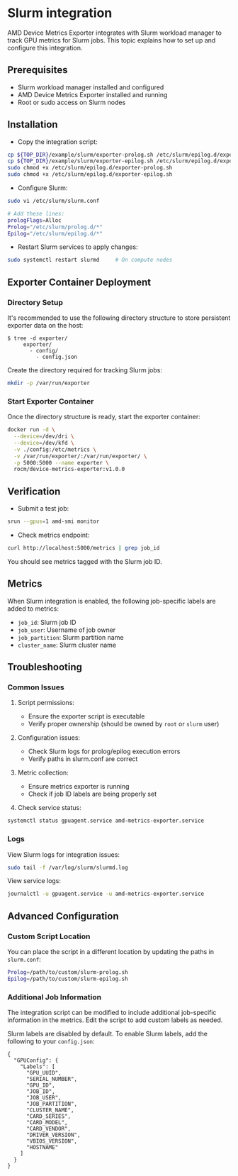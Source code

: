 # Slurm integration

AMD Device Metrics Exporter integrates with Slurm workload manager to track GPU metrics for Slurm jobs. This topic explains how to set up and configure this integration.

## Prerequisites

- Slurm workload manager installed and configured
- AMD Device Metrics Exporter installed and running
- Root or sudo access on Slurm nodes

## Installation

- Copy the integration script:

```bash
cp ${TOP_DIR}/example/slurm/exporter-prolog.sh /etc/slurm/epilog.d/exporter-prolog.sh
cp ${TOP_DIR}/example/slurm/exporter-epilog.sh /etc/slurm/epilog.d/exporter-epilog.sh
sudo chmod +x /etc/slurm/epilog.d/exporter-prolog.sh
sudo chmod +x /etc/slurm/epilog.d/exporter-epilog.sh
```

- Configure Slurm:

```bash
sudo vi /etc/slurm/slurm.conf

# Add these lines:
prologFlags=Alloc
Prolog="/etc/slurm/prolog.d/*"
Epilog="/etc/slurm/epilog.d/*"
```

- Restart Slurm services to apply changes:

```bash
sudo systemctl restart slurmd     # On compute nodes
```

## Exporter Container Deployment

### Directory Setup

It's recommended to use the following directory structure to store persistent exporter data on the host:

```
$ tree -d exporter/
     exporter/
       - config/
         - config.json
```

Create the directory required for tracking Slurm jobs:

```bash
mkdir -p /var/run/exporter
```

### Start Exporter Container

Once the directory structure is ready, start the exporter container:

```bash
docker run -d \
  --device=/dev/dri \
  --device=/dev/kfd \
  -v ./config:/etc/metrics \
  -v /var/run/exporter/:/var/run/exporter/ \
  -p 5000:5000 --name exporter \
  rocm/device-metrics-exporter:v1.0.0
```

## Verification

- Submit a test job:

```bash
srun --gpus=1 amd-smi monitor
```

- Check metrics endpoint:

```bash
curl http://localhost:5000/metrics | grep job_id
```

You should see metrics tagged with the Slurm job ID.

## Metrics

When Slurm integration is enabled, the following job-specific labels are added to metrics:

- `job_id`: Slurm job ID
- `job_user`: Username of job owner
- `job_partition`: Slurm partition name
- `cluster_name`: Slurm cluster name

## Troubleshooting

### Common Issues

1. Script permissions:
   - Ensure the exporter script is executable
   - Verify proper ownership (should be owned by `root` or `slurm` user)

2. Configuration issues:
   - Check Slurm logs for prolog/epilog execution errors
   - Verify paths in slurm.conf are correct

3. Metric collection:
   - Ensure metrics exporter is running
   - Check if job ID labels are being properly set

4. Check service status:

```bash
systemctl status gpuagent.service amd-metrics-exporter.service
```

### Logs

View Slurm logs for integration issues:

```bash
sudo tail -f /var/log/slurm/slurmd.log
```

View service logs:

```bash
journalctl -u gpuagent.service -u amd-metrics-exporter.service
```

## Advanced Configuration

### Custom Script Location

You can place the script in a different location by updating the paths in `slurm.conf`:

```bash
Prolog=/path/to/custom/slurm-prolog.sh
Epilog=/path/to/custom/slurm-epilog.sh
```

### Additional Job Information

The integration script can be modified to include additional job-specific information in the metrics. Edit the script to add custom labels as needed.

Slurm labels are disabled by default. To enable Slurm labels, add the following to your `config.json`:

```
{
  "GPUConfig": {
    "Labels": [
      "GPU_UUID",
      "SERIAL_NUMBER",
      "GPU_ID",
      "JOB_ID",
      "JOB_USER",
      "JOB_PARTITION",
      "CLUSTER_NAME",
      "CARD_SERIES",
      "CARD_MODEL",
      "CARD_VENDOR",
      "DRIVER_VERSION",
      "VBIOS_VERSION",
      "HOSTNAME"
    ]
  }
}
```
